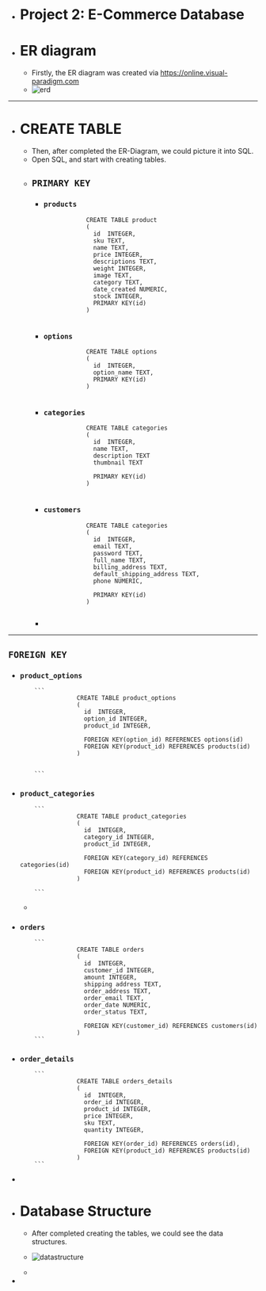 - # Project 2: E-Commerce Database  
- # ER diagram  
	- Firstly, the ER diagram was created via https://online.visual-paradigm.com  
	- ![erd](https://user-images.githubusercontent.com/80232250/172428153-b4f423ba-c4c2-41fc-a933-ebac54708e1a.png)

---
- # CREATE TABLE  
	- Then, after completed the ER-Diagram, we could picture it into SQL.  
	- Open SQL, and start with creating tables.  
	- ## `PRIMARY KEY`  
		- ### `products`  
		  ```
		  			  CREATE TABLE product
		  			  (
		  			  	id	INTEGER,
		  			  	sku TEXT,
		  			  	name TEXT,
		  			  	price INTEGER,
		  			  	descriptions TEXT,
		  			  	weight INTEGER,
		  			  	image TEXT,
		  			  	category TEXT,
		  			  	date_created NUMERIC,
		  			  	stock INTEGER,
		  			  	PRIMARY KEY(id)
		  			  )
		  			  
		  ```
		- ### `options`  
		  ```
		  			  CREATE TABLE options
		  			  (
		  			  	id	INTEGER,
		  			  	option_name TEXT,
		  			  	PRIMARY KEY(id) 
		  			  )
		  			  
		  ```
		- ### `categories`  
		  ```
		  			  CREATE TABLE categories
		  			  (
		  			  	id	INTEGER,
		  			  	name TEXT,
		  			  	description TEXT
		  			  	thumbnail TEXT
		  			  	
		  			  	PRIMARY KEY(id) 
		  			  )
		  			  
		  ```
		- ### `customers`  
		  ```
		  			  CREATE TABLE categories
		  			  (
		  			  	id	INTEGER,
		  			  	email TEXT,
		  			  	password TEXT,
		  			  	full_name TEXT,
		  			  	billing_address TEXT,
		  			  	default_shipping_address TEXT,
		  			  	phone NUMERIC,
		  			  	
		  			  	PRIMARY KEY(id) 
		  			  )
		  			  
		  ```
		-  
---
## `FOREIGN KEY`  
- ### `product_options`  
		  ```
		  			  CREATE TABLE product_options
		  			  (
		  			  	id	INTEGER,
		  			  	option_id INTEGER,
		  			  	product_id INTEGER,
		  			  	
		  			  	FOREIGN KEY(option_id) REFERENCES options(id)
		  			  	FOREIGN KEY(product_id) REFERENCES products(id)
		  			  )
		  			  
		  			  
		  ```
- ### `product_categories`  
		  ```
		  			  CREATE TABLE product_categories
		  			  (
		  			  	id	INTEGER,
		  			  	category_id INTEGER,
		  			  	product_id INTEGER,
		  			  	
		  			  	FOREIGN KEY(category_id) REFERENCES categories(id)
		  			  	FOREIGN KEY(product_id) REFERENCES products(id)
		  			  )
		  			  
		  ```
	-  
- ### `orders`  
		  ```
		  			  CREATE TABLE orders
		  			  (
		  			  	id	INTEGER,
		  			  	customer_id INTEGER,
		  			  	amount INTEGER,
		  			  	shipping address TEXT,
		  			  	order_address TEXT,
		  			  	order_email TEXT,
		  			  	order_date NUMERIC,
		  			  	order_status TEXT,
		  			  	
		  			  	FOREIGN KEY(customer_id) REFERENCES customers(id) 
		  			  )
		  ```
- ### `order_details`  
		  ```
		  			  CREATE TABLE orders_details
		  			  (
		  			  	id	INTEGER,
		  			  	order_id INTEGER,
		  			  	product_id INTEGER,
		  			  	price INTEGER,
		  			  	sku TEXT,
		  			  	quantity INTEGER,
		  			  	
		  			  	FOREIGN KEY(order_id) REFERENCES orders(id),
		  			  	FOREIGN KEY(product_id) REFERENCES products(id)
		  			  )
		  ```
-  
- # Database Structure  
	- After completed creating the tables, we could see the data structures.  
	-  ![datastructure](https://user-images.githubusercontent.com/80232250/172428228-073423a8-9e4b-47a1-a8b2-4e5ee4e96801.png)

	-  
-  
